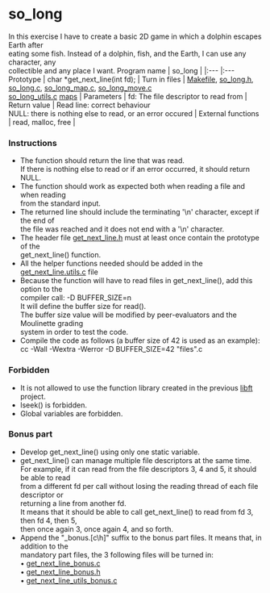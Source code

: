 # so_long
In this exercise I have to create a basic 2D game in which a dolphin escapes Earth after<br />
eating some fish. Instead of a dolphin, fish, and the Earth, I can use any character, any<br />
collectible and any place I want.
Program name | so_long |
|:--- |:---
Prototype | char *get_next_line(int fd); |
Turn in files | [Makefile](https://github.com/merijnjong/so_long/blob/main/Makefile), [so_long.h](https://github.com/merijnjong/so_long/blob/main/so_long.h), [so_long.c](https://github.com/merijnjong/so_long/blob/main/so_long.c), [so_long_map.c](https://github.com/merijnjong/so_long/blob/main/so_long_map.c), [so_long_move.c](https://github.com/merijnjong/so_long/blob/main/so_long_move.c)<br />
[so_long_utils.c](https://github.com/merijnjong/so_long/blob/main/so_long_utils.c) [maps](https://github.com/merijnjong/so_long/blob/main/so_long.h) |
Parameters | fd: The file descriptor to read from |
Return value | Read line: correct behaviour<br />NULL: there is nothing else to read, or an error occured |
External functions | read, malloc, free |

### Instructions
* The function should return the line that was read.<br />
If there is nothing else to read or if an error occurred, it should return NULL.<br />
* The function should work as expected both when reading a file and when
reading<br />from the standard input.
* The returned line should include the terminating '\n' character,
except if the end of<br />the file was reached and it does not end with a '\n' character.
* The header file [get_next_line.h](https://github.com/merijnjong/get_next_line/blob/main/get_next_line.h) must at least once contain the prototype of the
<br />get_next_line() function.
* All the helper functions needed should be added in the [get_next_line.utils.c](https://github.com/merijnjong/get_next_line/blob/main/get_next_line_utils.c) file
* Because the function will have to read files in get_next_line(), add this option to the<br />
compiler call: -D BUFFER_SIZE=n<br />
It will define the buffer size for read().<br />
The buffer size value will be modified by peer-evaluators and the Moulinette grading<br />system
in order to test the code.<br />
* Compile the code as follows (a buffer size of 42 is used as an example):<br />
cc -Wall -Wextra -Werror -D BUFFER_SIZE=42 "files".c<br />

### Forbidden
* It is not allowed to use the function library created in the previous [libft](https://github.com/merijnjong/libft) project.
* lseek() is forbidden.
* Global variables are forbidden.<br />

### Bonus part
* Develop get_next_line() using only one static variable.
* get_next_line() can manage multiple file descriptors at the same time.<br />
For example, if it can read from the file descriptors 3, 4 and 5, it should be
able to read<br />from a different fd per call without losing the reading thread of each
file descriptor or<br />returning a line from another fd.<br />
It means that it should be able to call get_next_line() to read from fd 3, then
fd 4, then 5,<br />then once again 3, once again 4, and so forth.
* Append the "_bonus.[c\h]" suffix to the bonus part files.
It means that, in addition to the<br />mandatory part files, the 3 following
files will be turned in:<br />
• [get_next_line_bonus.c](https://github.com/merijnjong/get_next_line/blob/main/get_next_line_bonus.c)<br />
• [get_next_line_bonus.h](https://github.com/merijnjong/get_next_line/blob/main/get_next_line_bonus.h)<br />
• [get_next_line_utils_bonus.c](https://github.com/merijnjong/get_next_line/blob/main/get_next_line_utils_bonus.c)
